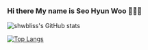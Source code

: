 ### Hi there My name is Seo Hyun Woo 👋👋👋

<!--
**shwbliss/shwbliss** is a ✨ _special_ ✨ repository because its `README.md` (this file) appears on your GitHub profile.

Here are some ideas to get you started:

- 🔭 I’m currently working on ...
- 🌱 I’m currently learning ...
- 👯 I’m looking to collaborate on ...
- 🤔 I’m looking for help with ...
- 💬 Ask me about ...
- 📫 How to reach me: ...
- 😄 Pronouns: ...
- ⚡ Fun fact: ...
-->

![shwbliss's GitHub stats](https://github-readme-stats.vercel.app/api?username=shwbliss&theme=transparent&show_icons=true)

[![Top Langs](https://github-readme-stats.vercel.app/api/top-langs/?username=shwbliss&layout=compact)](https://github.com/shwbliss/github-readme-stats)
